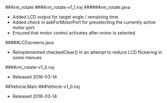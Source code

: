 ##Arm_rotate
###Arm_rotate-v1_1.nxj
#####Arm_rotate.java
- Added LCD output for target angle / remaining time
- Added check in askForMotorPort for preselecting the currently active motor port
- Ensured that motor control activates after motor is selected

#####LCDscreens.java
- Reimplemented checkedClear() in an attempt to reduce LCD flickering in some menues

###Arm_rotate-v1_0.nxj
- Released 2016-03-14

##Vehicle.Main
###Vehicle-v1_0.nxj
- Released 2016-03-14
